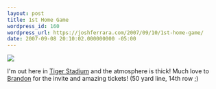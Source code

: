 ```yaml
---
layout: post
title: 1st Home Game
wordpress_id: 160
wordpress_url: https://joshferrara.com/2007/09/10/1st-home-game/
date: 2007-09-08 20:10:02.000000000 -05:00
---
```

<!--Mime Type of File is image/jpeg -->

<a href="https://joshferrara.com/wp-photos/20070910-105402-2.jpg"><img src="https://joshferrara.com/wp-photos/thumb.20070910-105402-2.jpg" /></a>

I'm out here in <a href="http://en.wikipedia.org/wiki/Tiger_Stadium_%28LSU%29">Tiger Stadium</a> and the atmosphere is thick! Much love to <a href="http://brandon-4point5.blogspot.com/index.html">Brandon</a> for the invite and amazing tickets! (50  yard line, 14th row ;)
